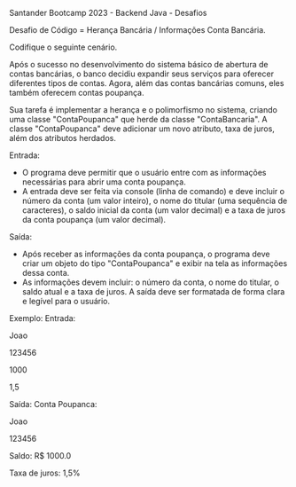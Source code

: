 Santander Bootcamp 2023 - Backend Java - Desafios 

Desafio de Código = Herança Bancária / Informações Conta Bancária.

Codifique o seguinte cenário.

Após o sucesso no desenvolvimento do sistema básico de abertura de contas bancárias, o banco decidiu expandir seus serviços para oferecer diferentes tipos de contas. Agora, além das contas bancárias comuns, eles também oferecem contas poupança. 

Sua tarefa é implementar a herança e o polimorfismo no sistema, criando uma classe "ContaPoupanca" que herde da classe "ContaBancaria". 
A classe "ContaPoupanca" deve adicionar um novo atributo, taxa de juros, além dos atributos herdados.

Entrada:
- O programa deve permitir que o usuário entre com as informações necessárias para abrir uma conta poupança.
- A entrada deve ser feita via console (linha de comando) e deve incluir o número da conta (um valor inteiro), o nome do titular (uma sequência de caracteres), o saldo inicial da conta (um valor decimal) e a taxa de juros da conta poupança (um valor decimal).

Saída:
- Após receber as informações da conta poupança, o programa deve criar um objeto do tipo "ContaPoupanca" e exibir na tela as informações dessa conta.
- As informações devem incluir: o número da conta, o nome do titular, o saldo atual e a taxa de juros. A saída deve ser formatada de forma clara e legível para o usuário.

Exemplo:
Entrada:

Joao

123456

1000

1,5

Saída:
Conta Poupanca:

Joao

123456

Saldo: R$ 1000.0

Taxa de juros: 1,5%
